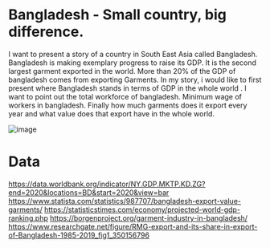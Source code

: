 # Bangladesh - Small country, big difference.
I want to present a story of a country in South East Asia called Bangladesh. Bangladesh is making exemplary progress to raise its GDP. It is the second largest garment exported in the world.
More than 20% of the GDP of bangladesh comes from exporting Garments. 
In my story, i would like to first present where Bangladesh stands in terms of GDP in the whole world . 
I want to point out the total workforce of bangladesh. Minimum wage of workers in bangladesh. Finally how much garments does it export every year and what value does that export have in the whole world.

![image](https://user-images.githubusercontent.com/92895925/141210048-f5fc5c53-daeb-4c42-a80f-d6e0c74658ea.png)

# Data
https://data.worldbank.org/indicator/NY.GDP.MKTP.KD.ZG?end=2020&locations=BD&start=2020&view=bar
https://www.statista.com/statistics/987707/bangladesh-export-value-garments/
https://statisticstimes.com/economy/projected-world-gdp-ranking.php
https://borgenproject.org/garment-industry-in-bangladesh/
https://www.researchgate.net/figure/RMG-export-and-its-share-in-export-of-Bangladesh-1985-2019_fig1_350156796
